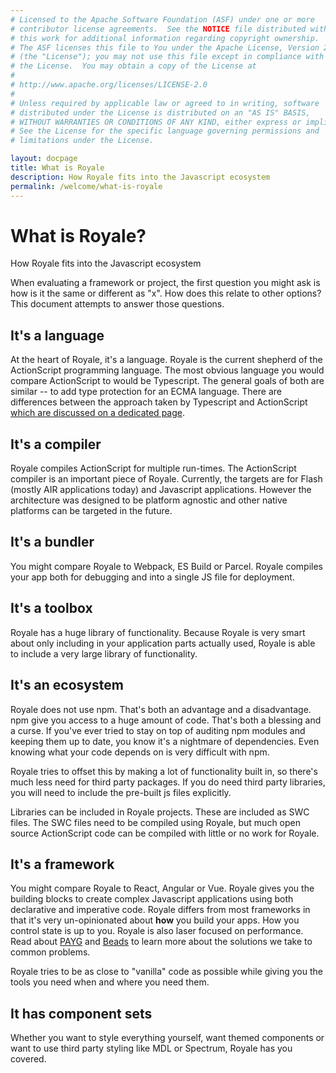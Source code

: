 ```yaml
---
# Licensed to the Apache Software Foundation (ASF) under one or more
# contributor license agreements.  See the NOTICE file distributed with
# this work for additional information regarding copyright ownership.
# The ASF licenses this file to You under the Apache License, Version 2.0
# (the "License"); you may not use this file except in compliance with
# the License.  You may obtain a copy of the License at
# 
# http://www.apache.org/licenses/LICENSE-2.0
# 
# Unless required by applicable law or agreed to in writing, software
# distributed under the License is distributed on an "AS IS" BASIS,
# WITHOUT WARRANTIES OR CONDITIONS OF ANY KIND, either express or implied.
# See the License for the specific language governing permissions and
# limitations under the License.

layout: docpage
title: What is Royale
description: How Royale fits into the Javascript ecosystem
permalink: /welcome/what-is-royale
---
```

# What is Royale?

How Royale fits into the Javascript ecosystem

When evaluating a framework or project, the first question you might ask is how is it the same or different as "x". How does this relate to other options? This document attempts to answer those questions.

## It's a language
At the heart of Royale, it's a language. Royale is the current shepherd of the ActionScript programming language. The most obvious language you would compare ActionScript to would be Typescript. The general goals of both are similar -- to add type protection for an ECMA language. There are differences between the approach taken by Typescript and ActionScript [which are discussed on a dedicated page](features/as3/actionscript-vs-typescript).

## It's a compiler
Royale compiles ActionScript for multiple run-times. The ActionScript compiler is an important piece of Royale. Currently, the targets are for Flash (mostly AIR applications today) and Javascript applications. However the architecture was designed to be platform agnostic and other native platforms can be targeted in the future.

## It's a bundler
You might compare Royale to Webpack, ES Build or Parcel. Royale compiles your app both for debugging and into a single JS file for deployment.

## It's a toolbox
Royale has a huge library of functionality. Because Royale is very smart about only including in your application parts actually used, Royale is able to include a very large library of functionality.

## It's an ecosystem
Royale does not use npm. That's both an advantage and a disadvantage. npm give you access to a huge amount of code. That's both a blessing and a curse. If you've ever tried to stay on top of auditing npm modules and keeping them up to date, you know it's a nightmare of dependencies. Even knowing what your code depends on is very difficult with npm.

Royale tries to offset this by making a lot of functionality built in, so there's much less need for third party packages. If you do need third party libraries, you will need to include the pre-built js files explicitly.

Libraries can be included in Royale projects. These are included as SWC files. The SWC files need to be compiled using Royale, but much open source ActionScript code can be compiled with little or no work for Royale.

## It's a framework
You might compare Royale to React, Angular or Vue. Royale gives you the building blocks to create complex Javascript applications using both declarative and imperative code. Royale differs from most frameworks in that it's very un-opinionated about **how** you build your apps. How you control state is up to you. Royale is also laser focused on performance. Read about [PAYG](features/payg) and [Beads](features/strands-and-beads) to learn more about the solutions we take to common problems.

Royale tries to be as close to "vanilla" code as possible while giving you the tools you need when and where you need them.

## It has component sets
Whether you want to style everything yourself, want themed components or want to use third party styling like MDL or Spectrum, Royale has you covered.